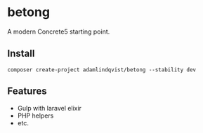 # betong
A modern Concrete5 starting point.

## Install

    composer create-project adamlindqvist/betong --stability dev
    
## Features
- Gulp with laravel elixir
- PHP helpers
- etc.
